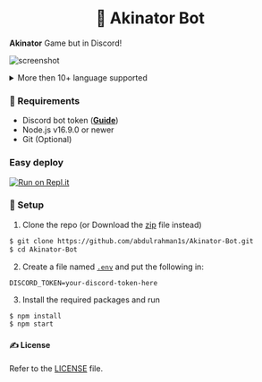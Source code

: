 <h1 align="center">🧞 Akinator Bot</h1>

**Akinator** Game but in Discord!

![screenshot](https://i.ibb.co/q7bHS7k/image.png)

<details>
<summary>More then 10+ language supported</summary>

![screenshot](https://i.ibb.co/hYWWnkc/image.png)
</details>

### 📌 Requirements

- Discord bot token ([**Guide**](https://discordjs.guide/preparations/setting-up-a-bot-application.html#creating-your-bot))
- Node.js v16.9.0 or newer
- Git (Optional)

### Easy deploy

[![Run on Repl.it](https://replit.com/badge/github/abdulrahman1s/Akinator-Bot)](https://repl.it/github/abdulrahman1s/Akinator-Bot)

### 🚀 Setup

1. Clone the repo (or Download the [zip](https://github.com/abdulrahman1s/Akinator-Bot/archive/refs/heads/master.zip) file instead)
```bash
$ git clone https://github.com/abdulrahman1s/Akinator-Bot.git
$ cd Akinator-Bot
```

2. Create a file named [`.env`](.env.example) and put the following in:
```
DISCORD_TOKEN=your-discord-token-here
```

3. Install the required packages and run

```bash
$ npm install
$ npm start
```

#### ✍️ License
Refer to the [LICENSE](LICENSE) file.

<!-- START template/donate.md -->
<!-- END template/donate.md -->
